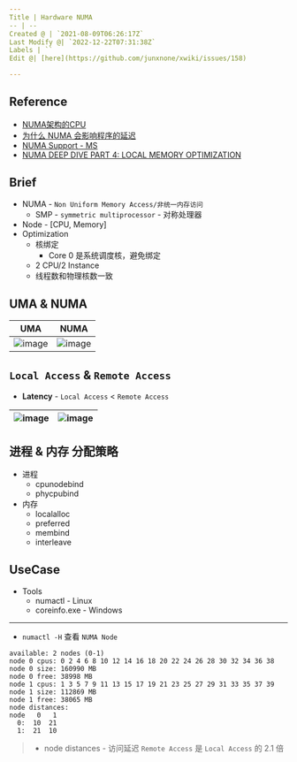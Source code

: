 ```yaml
---
Title | Hardware NUMA
-- | --
Created @ | `2021-08-09T06:26:17Z`
Last Modify @| `2022-12-22T07:31:38Z`
Labels | ``
Edit @| [here](https://github.com/junxnone/xwiki/issues/158)

---
```

## Reference
- [NUMA架构的CPU](http://cenalulu.github.io/linux/numa/)
- [为什么 NUMA 会影响程序的延迟](https://draveness.me/whys-the-design-numa-performance/)
- [NUMA Support - MS](https://docs.microsoft.com/en-us/windows/win32/procthread/numa-support)
- [NUMA DEEP DIVE PART 4: LOCAL MEMORY OPTIMIZATION](https://frankdenneman.nl/2016/07/13/numa-deep-dive-4-local-memory-optimization/)

## Brief
- NUMA - `Non Uniform Memory Access/非统一内存访问`
  - SMP - `symmetric multiprocessor` - 对称处理器
- Node - [CPU, Memory]
- Optimization
  - 核绑定
    - Core 0 是系统调度核，避免绑定
  - 2 CPU/2 Instance
  - 线程数和物理核数一致

## UMA & NUMA

UMA | NUMA
-- | -- 
![image](https://user-images.githubusercontent.com/2216970/129500037-426a9e06-c2b4-4582-bd62-63291ec110f3.png) | ![image](https://user-images.githubusercontent.com/2216970/129500056-bff6bf41-27d7-44f7-a0e2-ff947108a4f5.png)


##  `Local Access` & `Remote Access`
- **Latency** -   `Local Access` < `Remote Access`

![image](https://user-images.githubusercontent.com/2216970/128668657-9ef9de73-c715-4472-be3c-6e85e64ea6ac.png) | ![image](https://user-images.githubusercontent.com/2216970/128667808-921a1c93-195f-48ef-b53e-7c528e402ddf.png)
-- | --

## 进程 & 内存 分配策略

- 进程
  - cpunodebind
  - phycpubind
- 内存
  - localalloc
  - preferred
  - membind
  - interleave

## UseCase
- Tools
  - numactl - Linux  
  - coreinfo.exe - Windows

----
- `numactl -H` 查看 `NUMA Node`
```
available: 2 nodes (0-1)
node 0 cpus: 0 2 4 6 8 10 12 14 16 18 20 22 24 26 28 30 32 34 36 38
node 0 size: 160990 MB
node 0 free: 38998 MB
node 1 cpus: 1 3 5 7 9 11 13 15 17 19 21 23 25 27 29 31 33 35 37 39
node 1 size: 112869 MB
node 1 free: 38065 MB
node distances:
node   0   1
  0:  10  21
  1:  21  10
```
> - node distances - 访问延迟 `Remote Access` 是 `Local Access` 的 2.1 倍

